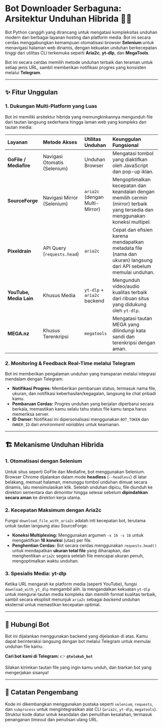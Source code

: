 # Bot Downloader Serbaguna: Arsitektur Unduhan Hibrida 🤖💨

Bot Python canggih yang dirancang untuk mengatasi kompleksitas unduhan modern dari berbagai layanan hosting dan platform media. Bot ini secara cerdas menggabungkan kemampuan otomatisasi browser **Selenium** untuk menavigasi halaman web dinamis, dengan kekuatan unduhan berkecepatan tinggi dari utilitas CLI terkemuka seperti **Aria2c**, **yt-dlp**, dan **MegaTools**.

Bot ini secara cerdas memilih metode unduhan terbaik dan teraman untuk setiap jenis URL, sambil memberikan notifikasi progres yang konsisten melalui **Telegram**.

---

## ✨ Fitur Unggulan

### 1. Dukungan Multi-Platform yang Luas

Bot ini memiliki arsitektur hibrida yang memungkinkannya mengunduh file dari tautan langsung sederhana hingga laman web yang kompleks dan tautan media:

| Layanan | Metode Akses | Utilitas Unduhan | Keunggulan Fungsional |
| :--- | :--- | :--- | :--- |
| **GoFile / Mediafire** | Navigasi Otomatis (Selenium) | Unduhan Browser | Mengatasi tombol yang diaktifkan oleh JavaScript dan pop-up iklan. |
| **SourceForge** | Navigasi Mirror (Selenium) | `aria2c` (dengan Multi-Mirror) | Mengoptimalkan kecepatan dan keandalan dengan memilih cermin (mirror) terbaik yang tersedia dan menggunakan koneksi multipel. |
| **Pixeldrain** | API Query (`requests.head`) | `aria2c` | Cepat dan efisien karena mendapatkan metadata file (nama dan ukuran) langsung dari API sebelum memulai unduhan. |
| **YouTube, Media Lain** | Khusus Media | `yt-dlp` + `aria2c` backend | Mengunduh video/audio kualitas terbaik dari ribuan situs yang didukung oleh `yt-dlp`. |
| **MEGA.nz** | Khusus Terenkripsi | `megatools` | Mengatasi tautan MEGA yang dilindungi kata sandi dan terenkripsi dengan aman. |

### 2. Monitoring & Feedback Real-Time melalui Telegram

Bot ini memberikan pengalaman unduhan yang transparan melalui integrasi mendalam dengan Telegram:

* **Notifikasi Progres:** Memberikan pembaruan status, termasuk nama file, ukuran, dan notifikasi keberhasilan/kegagalan, langsung ke chat pribadi kamu.
* **Pembaruan Cerdas:** Progres unduhan yang berjalan diperbarui secara berkala, memastikan kamu selalu tahu status file kamu tanpa harus memeriksa server.
* **ID Owner:** Notifikasi ini dipersonalisasi menggunakan `BOT_TOKEN` dan `OWNER_ID` dari *environment variables* untuk keamanan.

---

## 🏗️ Mekanisme Unduhan Hibrida

### 1. Otomatisasi dengan Selenium

Untuk situs seperti GoFile dan Mediafire, bot menggunakan Selenium. Browser Chrome dijalankan dalam mode **headless** (`--headless`) di latar belakang, memuat halaman, menunggu tombol unduhan dimuat secara dinamis, lalu mensimulasikan klik. Setelah unduhan dipicu, file diunduh ke direktori sementara dan dimonitor hingga selesai sebelum **dipindahkan secara aman** ke direktori kerja utama.

### 2. Kecepatan Maksimum dengan Aria2c

Fungsi `download_file_with_aria2c` adalah inti kecepatan bot, terutama untuk tautan langsung atau SourceForge:

* **Koneksi Multiplexing:** Menggunakan argumen `-x 16 -s 16` untuk mengaktifkan **16 koneksi** (utas) per file.
* **Penghentian Cerdas:** Bot secara cerdas menggunakan `requests.head()` untuk mendapatkan **ukuran total file** yang diharapkan, dan menghentikan `aria2c` segera setelah file mencapai ukuran penuh, mengoptimalkan waktu unduhan.

### 3. Spesialis Media: yt-dlp

Ketika URL mengarah ke platform media (seperti YouTube), fungsi `download_with_yt_dlp` mengambil alih. Ia mengandalkan kekuatan `yt-dlp` untuk mengurai tautan media kompleks dan memilih format kualitas terbaik, sambil secara eksplisit menunjuk `aria2c` sebagai *backend* unduhan eksternal untuk memastikan kecepatan optimal.

---

## 💬 Hubungi Bot

Bot ini dijalankan menggunakan backend yang dijelaskan di atas. Kamu dapat berinteraksi langsung dengan bot melalui Telegram untuk memulai unduhan file kamu.

**Cari bot kami di Telegram:**
👉 **`@telokuh_bot`**

Silakan kirimkan tautan file yang ingin kamu unduh, dan biarkan bot yang mengerjakan sisanya!

---

## 📝 Catatan Pengembang

Kode ini dikembangkan menggunakan pustaka seperti `selenium`, `requests`, dan `subprocess` untuk mengintegrasikan alat CLI (`aria2c`, `yt-dlp`, `megatools`). Struktur kode diatur untuk keandalan dan pemulihan kesalahan, termasuk penanganan *timeout* dan penulisan ulang URL.
